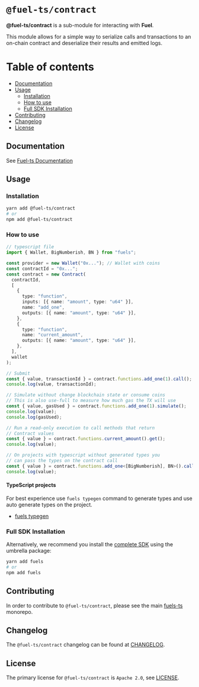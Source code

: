 # `@fuel-ts/contract`

**@fuel-ts/contract** is a sub-module for interacting with **Fuel**.

This module allows for a simple way to serialize calls and transactions to an on-chain contract and deserialize their results and emitted logs.

# Table of contents

- [Documentation](#documentation)
- [Usage](#usage)
  - [Installation](#installation)
  - [How to use](#how-to-use)
  - [Full SDK Installation](#full-sdk-installation)
- [Contributing](#contributing)
- [Changelog](#changelog)
- [License](#license)

## Documentation

See [Fuel-ts Documentation](https://fuellabs.github.io/fuels-ts/packages/fuel-ts-contract/)

## Usage

### Installation

```sh
yarn add @fuel-ts/contract
# or
npm add @fuel-ts/contract
```

### How to use

```ts
// typescript file
import { Wallet, BigNumberish, BN } from "fuels";

const provider = new Wallet("0x..."); // Wallet with coins
const contractId = "0x...";
const contract = new Contract(
  contractId,
  [
    {
      type: "function",
      inputs: [{ name: "amount", type: "u64" }],
      name: "add_one",
      outputs: [{ name: "amount", type: "u64" }],
    },
    {
      type: "function",
      name: "current_amount",
      outputs: [{ name: "amount", type: "u64" }],
    },
  ],
  wallet
);

// Submit
const { value, transactionId } = contract.functions.add_one(1).call();
console.log(value, transactionId);

// Simulate without change blockchain state or consume coins
// This is also use-full to measure how much gas the TX will use
const { value, gasUsed } = contract.functions.add_one(1).simulate();
console.log(value);
console.log(gasUsed);

// Run a read-only execution to call methods that return
// Contract values
const { value } = contract.functions.current_amount().get();
console.log(value);

// On projects with typescript without generated types you
// can pass the types on the contract call
const { value } = contract.functions.add_one<[BigNumberish], BN>().call();
console.log(value);
```

#### TypeScript projects

For best experience use `fuels typegen` command to generate types and use auto generate types on
the project.

- [fuels typegen](https://github.com/FuelLabs/fuels-ts#generating-contract-types)

### Full SDK Installation

Alternatively, we recommend you install the [complete SDK](https://github.com/FuelLabs/fuels-ts) using the umbrella package:

```sh
yarn add fuels
# or
npm add fuels
```

## Contributing

In order to contribute to `@fuel-ts/contract`, please see the main [fuels-ts](https://github.com/FuelLabs/fuels-ts) monorepo.

## Changelog

The `@fuel-ts/contract` changelog can be found at [CHANGELOG](./CHANGELOG.md).

## License

The primary license for `@fuel-ts/contract` is `Apache 2.0`, see [LICENSE](./LICENSE).

